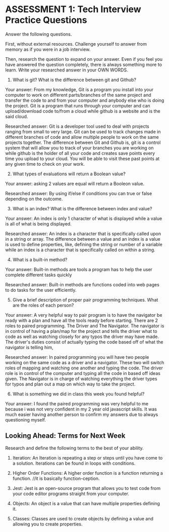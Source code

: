 # ASSESSMENT 1: Tech Interview Practice Questions
Answer the following questions.

First, without external resources. Challenge yourself to answer from memory as if you were in a job interview.

Then, research the question to expand on your answer. Even if you feel you have answered the question completely, there is always something more to learn. Write your researched answer in your OWN WORDS.

1. What is git? What is the difference between git and Github?

  Your answer: From my knowledge, Git is a program you install into your computer to work on different parts/branches of the same project and transfer the code to and from your computer and anybody else who is doing the project. Git is a program that runs through your computer and can upload/download code to/from a cloud while github is a website and is the said cloud.

  Researched answer: Git is a developer tool used to deal with projects ranging from small to very large. Git can be used to track changes made in different branches of code and allow multiple people to work on the same projects together. The difference between Git and Github is, git is a control system that will allow you to track of your branches you are working on while github is the holder of all your code and creates save points every time you upload to your cloud. You will be able to visit these past points at any given time to check on your work.



2. What types of evaluations will return a Boolean value?

  Your answer: asking 2 values are equal will return a Booleon value.

  Researched answer: By using if/else if conditions you can true or false depending on the outcome.



3. What is an index? What is the difference between index and value?

  Your answer: An index is only 1 character of what is displayed while a value is all of what is being displayed.

  Researched answer: An index is a character that is specifically called upon in a string or array. The difference between a value and an index is a value is used to define properties, like, defining the string or number of a variable while an index is a character that is specifically called on within a string.


4. What is a built-in method?

  Your answer: Built-in methods are tools a program has to help the user complete different tasks quickly

  Researched answer: Built-in methods are functions coded into web pages to do tasks for the user efficiently.



5. Give a brief description of proper pair programming techniques. What are the roles of each person?

  Your answer: A very helpful way to pair program is to have the navigator be ready with a plan and have all the tools ready before starting. There are 2 roles to paired programming. The Driver and The Navigator. The navigator is in control of having a plan/map for the project and tells the driver what to code as well as watching closely for any typos the driver may have made. The driver's duties consist of actually typing the code based off of what the navigator is telling him,

  Researched answer: In paired programming you will have two people working on the same code as a driver and a navigator. These two will switch roles of mapping and watching one another and typing the code. The driver role is in control of the computer and typing all the code in based off ideas given. The Navigator is in charge of watching everything the driver types for typos and plan out a map on which way to take the project.



6. What is something we did in class this week you found helpful?  

  Your answer: I found the paired programming was very helpful to me because i was not very confident in my 2 year old javascript skills. It was much easier having another person to confirm my answers due to always questioning myself.



## Looking Ahead: Terms for Next Week

Research and define the following terms to the best of your ability.

1. Iteration: An Iteration is repeating a step or steps until you have come to a solution. Iterations can be found in loops with conditions.

2. Higher Order Functions: A higher order function is a function returning a function. //it is basically function-ception.

3. Jest: Jest is an open-source program that allows you to test code from your code editor programs straight from your computer.

4. Objects: An object is a value that can have multiple properties defining it.

5. Classes: Classes are used to create objects by defining a value and allowing you to create properties.
